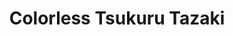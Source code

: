 ---
title: "Colorless Tsukuru Tazaki"
description: "Buku ini menyisakan sedikit kedongkolan buat saya. 90% awal dari buku ini sangatlah engaging – saya selesai membaca buku ini dalam 3 hari, its that engaging. Sayangnya endingnya terlalu mengambang untuk saya. I know this is so Murakanian. People like something. People doesn't always get what they like. But... still."
cover: "images/reading/colorless-tsukuru-tazaki.jpeg"
publishDate: 2018-06-15
authors: "Haruki Murakami"
---